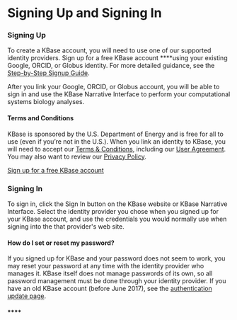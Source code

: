 # Signing Up and Signing In

### **Signing Up**

To create a KBase account, you will need to use one of our supported identity providers. Sign up for a free KBase account ****using your existing Google, ORCID, or Globus identity. For more detailed guidance, see the [Step-by-Step Signup Guide](step-by-step-signup-guide.md).

After you link your Google, ORCID, or Globus account, you will be able to sign in and use the KBase Narrative Interface to perform your computational systems biology analyses.

#### **Terms and Conditions**

KBase is sponsored by the U.S. Department of Energy and is free for all to use \(even if you’re not in the U.S.\). When you link an identity to KBase, you will need to accept our [Terms & Conditions](https://kbase.us/terms-and-conditions/), including our [User Agreement](http://kbase.us/user-agreement). You may also want to review our [Privacy Policy](http://kbase.us/privacy-policy).

[Sign up for a free KBase account](https://narrative.kbase.us/#signup)

### **Signing In**

To sign in, click the Sign In button on the KBase website or KBase Narrative Interface. Select the identity provider you chose when you signed up for your KBase account, and use the credentials you would normally use when signing into the that provider's web site.

#### How do I set or reset my password?

If you signed up for KBase and your password does not seem to work, you may reset your password at any time with the identity provider who manages it. KBase itself does not manage passwords of its own, so all password management must be done through your identity provider. If you have an old KBase account \(before June 2017\), see the [authentication update page](https://kbase.us/auth-update-2017).

#### \*\*\*\*

